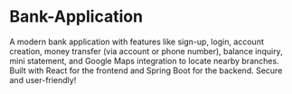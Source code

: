 # Bank-Application
 A modern bank application with features like sign-up, login, account creation, money transfer (via account or phone number), balance inquiry, mini statement, and Google Maps integration to locate nearby branches. Built with React for the frontend and Spring Boot for the backend. Secure and user-friendly!
